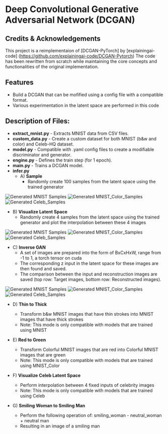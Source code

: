 # Deep Convolutional Generative Adversarial Network (DCGAN)

## Credits & Acknowledgements
This project is a reimplementaion of [DCGAN-PyTorch] by [explainingai-code] (https://github.com/explainingai-code/DCGAN-Pytorch)
The code has been rewritten from scratch while maintaining the core concepts and functionalities of the original implementation.

## Features
- Build a DCGAN that can be mofified using a config file with a compatible format.
- Various experimentation in the latent space are performed in this code

## Description of Files:
- **extract_mnist.py** - Extracts MNIST data from CSV files.
- **custom_data.py** - Create a custom dataset for both MNIST (b&w and color) and Celeb-HQ dataset.
- **model.py** - Compatible with .yaml config files to create a modifiable discriminator and generator.
- **engine.py** - Defines the train step (for 1 epoch).
- **main.py** - Trains a DCGAN model.
- **infer.py**
  - A) **Sample**
      - Randomly create 100 samples from the latent space using the trained generator
        
![Generated MNIST Samples](./result_display/MNIST/Generated%20Image.png)
![Generated MNIST_Color_Samples](./result_display/MNIST_color/Generated%20Image.png)
![Generated Celeb_Samples](./result_display/Celeb/Generated%20Image.png)


  - B) **Visualize Latent Space**
      - Randomly create 4 samples from the latent space using the trained generator and plot the interpolation between these 4 images

![Generated MNIST Samples](./result_display/MNIST/latent_space.png)
![Generated MNIST_Color_Samples](./result_display/MNIST_color/latent_space.png)
![Generated Celeb_Samples](./result_display/Celeb/latent_space.png)


  - C) **Inverse GAN**
      - A set of images are prepared into the form of BxCxHxW, range from -1 to 1, a torch tensor on cuda
      - The corresponding z input in the latent space for these images are then found and saved.
      - The comparison between the input and reconstruction images are saved (top row: Target images, bottom row: Reconstructed images).

![Generated MNIST Samples](./result_display/MNIST/reconstruction.png)
![Generated MNIST_Color_Samples](./result_display/MNIST_color/reconstruction.png)
![Generated Celeb_Samples](./result_display/Celeb/reconstruction.png)
  
  - D) **Thin to Thick**
      - Transform b&w MNIST images that have thin strokes into MNIST images that have thick strokes
      - Note: This mode is only compatible with models that are trained using MNIST


  - E) **Red to Green**
      - Transform Colorful MNIST images that are red into Colorful MNIST images that are green
      - Note: This mode is only compatible with models that are trained using MNIST_Color
  - F) **Visualize Celeb Latent Space**
      - Perform interpolation between 4 fixed inputs of celebrity images
      - Note: This mode is only compatible with models that are trained using Celeb
  - G) **Smiling Woman to Smiling Man**
      - Perform the following operation of: smiling_woman - neutral_woman + neutral man
      - Resulting in an image of a smiling man

  
